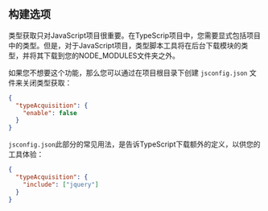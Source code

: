 ## 构建选项

类型获取只对JavaScript项目很重要。在TypeScrip项目中，您需要显式包括项目中的类型。但是，对于JavaScript项目，类型脚本工具将在后台下载模块的类型，并将其下载到您的NODE_MODULES文件夹之外。

如果您不想要这个功能，那么您可以通过在项目根目录下创建 `jsconfig.json` 文件来关闭类型获取：

```json
{
  "typeAcquisition": {
    "enable": false
  }
}
```

`jsconfig.json`此部分的常见用法，是告诉TypeScript下载额外的定义，以供您的工具体验：

```json
{
  "typeAcquisition": {
    "include": ["jquery"]
  }
}
```
